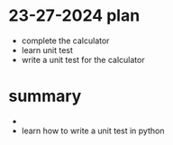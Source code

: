 # 23-27-2024 plan
- complete the calculator
- learn unit test
- write a unit test for the calculator

# summary
- 
- learn how to write a unit test in python
